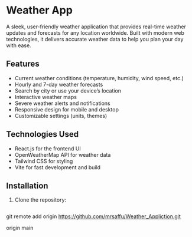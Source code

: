 # Weather App

A sleek, user-friendly weather application that provides real-time weather updates and forecasts for any location worldwide. Built with modern web technologies, it delivers accurate weather data to help you plan your day with ease.

## Features

- Current weather conditions (temperature, humidity, wind speed, etc.)
- Hourly and 7-day weather forecasts
- Search by city or use your device’s location
- Interactive weather maps
- Severe weather alerts and notifications
- Responsive design for mobile and desktop
- Customizable settings (units, themes)

## Technologies Used

- React.js for the frontend UI
- OpenWeatherMap API  for weather data
- Tailwind CSS for styling
- Vite for fast development and build

## Installation

1. Clone the repository:
   ```bash
 git remote add origin https://github.com/mrsaffu/Weather_Appliction.git

 origin main 
